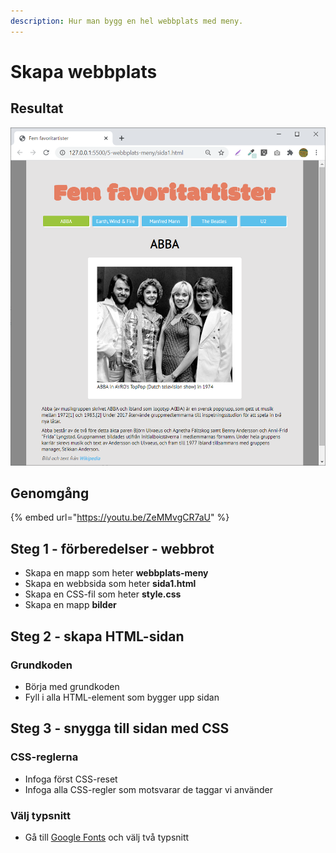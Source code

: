 ```yaml
---
description: Hur man bygg en hel webbplats med meny.
---
```


# Skapa webbplats

## Resultat

![](../.gitbook/assets/image%20%2870%29.png)

## Genomgång

{% embed url="https://youtu.be/ZeMMvgCR7aU" %}

## Steg 1 - förberedelser - webbrot

* Skapa en mapp som heter **webbplats-meny**
* Skapa en webbsida som heter **sida1.html**
* Skapa en CSS-fil som heter **style.css**
* Skapa en mapp **bilder**

## Steg 2 - skapa HTML-sidan <a id="steg-2-skapa-html-sida"></a>

### Grundkoden

* Börja med grundkoden
* Fyll i alla HTML-element som bygger upp sidan

## **Steg 3 - snygga till sidan med CSS** <a id="steg-3-snygga-till-sidan-med-css"></a>

### CSS-reglerna <a id="css-reglerna"></a>

* Infoga först CSS-reset
* Infoga alla CSS-regler som motsvarar de taggar vi använder

### Välj typsnitt

* Gå till [Google Fonts](https://fonts.google.com) och välj två typsnitt

